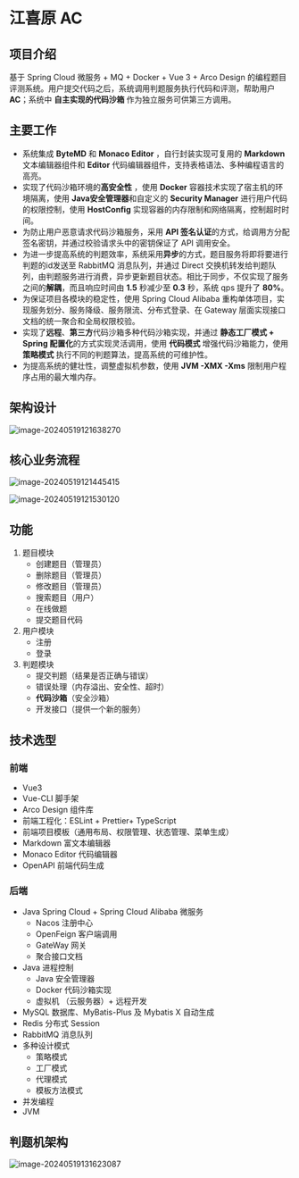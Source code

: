 # 江喜原 AC

## 项目介绍

基于 Spring Cloud 微服务 + MQ + Docker + Vue 3 + Arco Design 的编程题目评测系统。用户提交代码之后，系统调用判题服务执行代码和评测，帮助用户**AC**；系统中 **自主实现的代码沙箱** 作为独立服务可供第三方调用。



## 主要工作

* 系统集成 **ByteMD** 和 **Monaco Editor** ，自行封装实现可复用的 **Markdown** 文本编辑器组件和 **Editor** 代码编辑器组件，支持表格语法、多种编程语言的高亮。
* 实现了代码沙箱环境的**高安全性** ，使用 **Docker** 容器技术实现了宿主机的环境隔离，使用 **Java安全管理器**和自定义的 **Security Manager** 进行用户代码的权限控制，使用 **HostConfig** 实现容器的内存限制和网络隔离，控制超时时间。
* 为防止用户恶意请求代码沙箱服务，采用 **API 签名认证**的方式，给调用方分配签名密钥，并通过校验请求头中的密钥保证了 API 调用安全。
* 为进一步提高系统的判题效率，系统采用**异步**的方式，题目服务将即将要进行判题的id发送至 RabbitMQ 消息队列，并通过 Direct 交换机转发给判题队列，由判题服务进行消费，异步更新题目状态。相比于同步，不仅实现了服务之间的**解耦**，而且响应时间由 **1.5** 秒减少至 **0.3** 秒，系统 qps 提升了 **80%**。
* 为保证项目各模块的稳定性，使用 Spring Cloud Alibaba 重构单体项目，实现服务划分、服务降级、服务限流、分布式登录、在 Gateway 层面实现接口文档的统一聚合和全局权限校验。
* 实现了**远程**、**第三方**代码沙箱多种代码沙箱实现，并通过 **静态工厂模式 + Spring 配置化**的方式实现灵活调用，使用 **代码模式** 增强代码沙箱能力，使用 **策略模式** 执行不同的判题算法，提高系统的可维护性。
* 为提高系统的健壮性，调整虚拟机参数，使用 **JVM -XMX -Xms** 限制用户程序占用的最大堆内存。



## 架构设计

![image-20240519121638270](https://github.com/Afterlll/oj/assets/116958691/4c2ced4e-bebf-4fa5-9cdd-cd40470c82bb)





## 核心业务流程

![image-20240519121445415](https://github.com/Afterlll/oj/assets/116958691/a03f9ea4-10a8-48dc-8e03-788c7507b0cc)

![image-20240519121530120](https://github.com/Afterlll/oj/assets/116958691/edfb550c-a7d8-42b9-9d4e-43781bb53d7f)



## 功能

1. 题目模块
   * 创建题目（管理员）
   * 删除题目（管理员）
   * 修改题目（管理员）
   * 搜索题目（用户）
   * 在线做题
   * 提交题目代码
2. 用户模块
   * 注册
   * 登录
3. 判题模块
   * 提交判题（结果是否正确与错误）
   * 错误处理（内存溢出、安全性、超时）
   * **代码沙箱**（安全沙箱）
   * 开发接口（提供一个新的服务）





## 技术选型

### 前端

* Vue3
* Vue-CLI 脚手架
* Arco Design 组件库
* 前端工程化：ESLint + Prettier+ TypeScript
* 前端项目模板（通用布局、权限管理、状态管理、菜单生成）
* Markdown 富文本编辑器
* Monaco Editor 代码编辑器
* OpenAPI 前端代码生成



### 后端

* Java Spring Cloud + Spring Cloud Alibaba 微服务	
  *  Nacos 注册中心
  * OpenFeign 客户端调用
  * GateWay 网关
  * 聚合接口文档
* Java 进程控制
  * Java 安全管理器
  * Docker 代码沙箱实现
  * 虚拟机 （云服务器）+ 远程开发
* MySQL 数据库、MyBatis-Plus 及 Mybatis X 自动生成
* Redis 分布式 Session
* RabbitMQ 消息队列
* 多种设计模式
  * 策略模式
  * 工厂模式
  * 代理模式
  * 模板方法模式
* 并发编程
* JVM



## 判题机架构

![image-20240519131623087](https://github.com/Afterlll/oj/assets/116958691/05ccbc85-4d7e-441c-bd1f-f1cd03aa005e)
